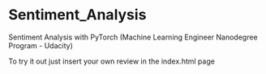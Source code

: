 # Sentiment_Analysis
Sentiment Analysis with PyTorch (Machine Learning Engineer Nanodegree Program - Udacity)

To try it out just insert your own review in the index.html page
